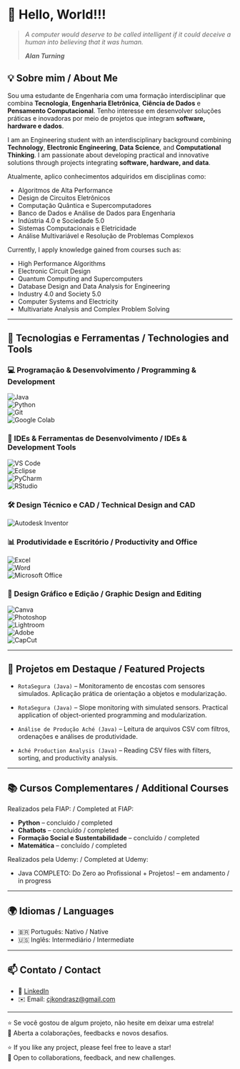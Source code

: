 # 👋 Hello, World!!!

> *A computer would deserve to be called intelligent if it could deceive a human into believing that it was human.*
> 
> ***Alan Turning***

## 💡 Sobre mim  / About Me


Sou uma estudante de Engenharia com uma formação interdisciplinar que combina **Tecnologia**, **Engenharia Eletrônica**, **Ciência de Dados** e **Pensamento Computacional**. Tenho interesse em desenvolver soluções práticas e inovadoras por meio de projetos que integram **software, hardware e dados**.

I am an Engineering student with an interdisciplinary background combining **Technology**, **Electronic Engineering**, **Data Science**, and **Computational Thinking**. I am passionate about developing practical and innovative solutions through projects integrating **software, hardware, and data**.

Atualmente, aplico conhecimentos adquiridos em disciplinas como: 

- Algoritmos de Alta Performance  
- Design de Circuitos Eletrônicos  
- Computação Quântica e Supercomputadores  
- Banco de Dados e Análise de Dados para Engenharia  
- Indústria 4.0 e Sociedade 5.0  
- Sistemas Computacionais e Eletricidade  
- Análise Multivariável e Resolução de Problemas Complexos  

 Currently, I apply knowledge gained from courses such as:
 
- High Performance Algorithms  
- Electronic Circuit Design  
- Quantum Computing and Supercomputers  
- Database Design and Data Analysis for Engineering  
- Industry 4.0 and Society 5.0  
- Computer Systems and Electricity  
- Multivariate Analysis and Complex Problem Solving  

---

## 🧪 Tecnologias e Ferramentas  / Technologies and Tools

### 💻 Programação & Desenvolvimento  /  Programming & Development

![Java](https://img.shields.io/badge/-Java-007396?style=flat-square&logo=java)  
![Python](https://img.shields.io/badge/-Python-3776AB?style=flat-square&logo=python)  
![Git](https://img.shields.io/badge/-Git-F05032?style=flat-square&logo=git)  
![Google Colab](https://img.shields.io/badge/-Google%20Colab-F9AB00?style=flat-square&logo=google-colab)  

### 🧰 IDEs & Ferramentas de Desenvolvimento  / IDEs & Development Tools

![VS Code](https://img.shields.io/badge/-VS%20Code-007ACC?style=flat-square&logo=visual-studio-code)  
![Eclipse](https://img.shields.io/badge/-Eclipse-2C2255?style=flat-square&logo=eclipse-ide)  
![PyCharm](https://img.shields.io/badge/-PyCharm-000000?style=flat-square&logo=pycharm)  
![RStudio](https://img.shields.io/badge/-RStudio-75AADB?style=flat-square&logo=rstudio)  

### 🛠️ Design Técnico e CAD  /  Technical Design and CAD

![Autodesk Inventor](https://img.shields.io/badge/-Autodesk%20Inventor-FF6D00?style=flat-square&logo=autodesk)  

### 📊 Produtividade e Escritório  / Productivity and Office

![Excel](https://img.shields.io/badge/-Excel-217346?style=flat-square&logo=microsoft-excel)  
![Word](https://img.shields.io/badge/-Word-2B579A?style=flat-square&logo=microsoft-word)  
![Microsoft Office](https://img.shields.io/badge/-Microsoft%20Office-D83B01?style=flat-square&logo=microsoft-office)  

### 🎨 Design Gráfico e Edição  / Graphic Design and Editing

![Canva](https://img.shields.io/badge/-Canva-00C4CC?style=flat-square&logo=canva)  
![Photoshop](https://img.shields.io/badge/-Photoshop-31A8FF?style=flat-square&logo=adobe-photoshop)  
![Lightroom](https://img.shields.io/badge/-Lightroom-0C76AB?style=flat-square&logo=adobe-lightroom)  
![Adobe](https://img.shields.io/badge/-Adobe-FF0000?style=flat-square&logo=adobe)  
![CapCut](https://img.shields.io/badge/-CapCut-000000?style=flat-square&logo=capcut)  

---

## 📂 Projetos em Destaque  / Featured Projects

- `RotaSegura (Java)` – Monitoramento de encostas com sensores simulados. Aplicação prática de orientação a objetos e modularização.  
- `RotaSegura (Java)` – Slope monitoring with simulated sensors. Practical application of object-oriented programming and modularization.

- `Análise de Produção Aché (Java)` – Leitura de arquivos CSV com filtros, ordenações e análises de produtividade.  
- `Aché Production Analysis (Java)` – Reading CSV files with filters, sorting, and productivity analysis.

---

## 📚 Cursos Complementares  / Additional Courses

Realizados pela FIAP: / Completed at FIAP:  

- **Python** – concluído / completed  
- **Chatbots** – concluído / completed  
- **Formação Social e Sustentabilidade** – concluído / completed  
- **Matemática** – concluído / completed  

Realizados pela Udemy: / Completed at Udemy:

- Java COMPLETO: Do Zero ao Profissional + Projetos! – em andamento / in progress

---

## 🌍 Idiomas  / Languages

- 🇧🇷 Português: Nativo / Native  
- 🇺🇸 Inglês: Intermediário / Intermediate  

---

## 📫 Contato / Contact

- 💼 [LinkedIn](https://www.linkedin.com/in/kondrasz)  
- ✉️ Email: cjkondrasz@gmail.com  

---

⭐ Se você gostou de algum projeto, não hesite em deixar uma estrela!  
🤝 Aberta a colaborações, feedbacks e novos desafios.

⭐ If you like any project, please feel free to leave a star!  
🤝 Open to collaborations, feedback, and new challenges.

